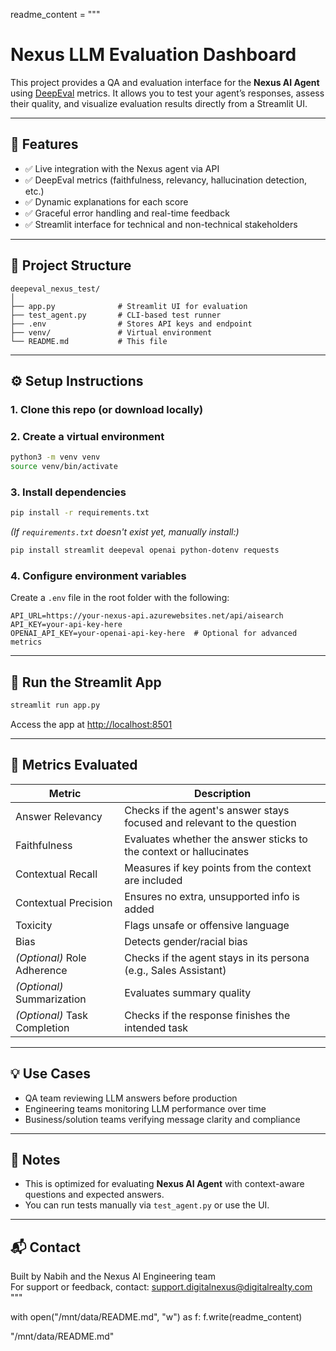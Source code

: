 readme_content = """
# Nexus LLM Evaluation Dashboard

This project provides a QA and evaluation interface for the **Nexus AI Agent** using [DeepEval](https://deepeval.com) metrics. It allows you to test your agent’s responses, assess their quality, and visualize evaluation results directly from a Streamlit UI.

---

## 🚀 Features

- ✅ Live integration with the Nexus agent via API
- ✅ DeepEval metrics (faithfulness, relevancy, hallucination detection, etc.)
- ✅ Dynamic explanations for each score
- ✅ Graceful error handling and real-time feedback
- ✅ Streamlit interface for technical and non-technical stakeholders

---

## 📂 Project Structure

```
deepeval_nexus_test/
│
├── app.py              # Streamlit UI for evaluation
├── test_agent.py       # CLI-based test runner
├── .env                # Stores API keys and endpoint
├── venv/               # Virtual environment
└── README.md           # This file
```

---

## ⚙️ Setup Instructions

### 1. Clone this repo (or download locally)

### 2. Create a virtual environment

```bash
python3 -m venv venv
source venv/bin/activate
```

### 3. Install dependencies

```bash
pip install -r requirements.txt
```

*(If `requirements.txt` doesn't exist yet, manually install:)*

```bash
pip install streamlit deepeval openai python-dotenv requests
```

### 4. Configure environment variables

Create a `.env` file in the root folder with the following:

```env
API_URL=https://your-nexus-api.azurewebsites.net/api/aisearch
API_KEY=your-api-key-here
OPENAI_API_KEY=your-openai-api-key-here  # Optional for advanced metrics
```

---

## 🧪 Run the Streamlit App

```bash
streamlit run app.py
```

Access the app at [http://localhost:8501](http://localhost:8501)

---

## 🧠 Metrics Evaluated

| Metric                | Description                                                                |
|-----------------------|-----------------------------------------------------------------------------|
| Answer Relevancy      | Checks if the agent's answer stays focused and relevant to the question     |
| Faithfulness           | Evaluates whether the answer sticks to the context or hallucinates          |
| Contextual Recall      | Measures if key points from the context are included                       |
| Contextual Precision   | Ensures no extra, unsupported info is added                                |
| Toxicity               | Flags unsafe or offensive language                                          |
| Bias                   | Detects gender/racial bias                                                  |
| *(Optional)* Role Adherence | Checks if the agent stays in its persona (e.g., Sales Assistant)     |
| *(Optional)* Summarization   | Evaluates summary quality                                              |
| *(Optional)* Task Completion | Checks if the response finishes the intended task                    |

---

## 💡 Use Cases

- QA team reviewing LLM answers before production
- Engineering teams monitoring LLM performance over time
- Business/solution teams verifying message clarity and compliance

---

## 📌 Notes

- This is optimized for evaluating **Nexus AI Agent** with context-aware questions and expected answers.
- You can run tests manually via `test_agent.py` or use the UI.

---

## 📬 Contact

Built by Nabih and the Nexus AI Engineering team  
For support or feedback, contact: [support.digitalnexus@digitalrealty.com](mailto:support.digitalnexus@digitalrealty.com)
"""

with open("/mnt/data/README.md", "w") as f:
    f.write(readme_content)

"/mnt/data/README.md"
